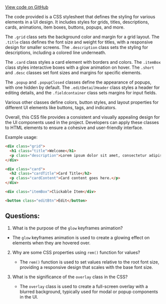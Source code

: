 [View code on GitHub](https://github.com/johan-weitner/chezmoi-ui.git/client/src/components/MainView.module.css)

The code provided is a CSS stylesheet that defines the styling for various elements in a UI design. It includes styles for grids, titles, descriptions, cards, animations, item boxes, buttons, popups, and more.

The `.grid` class sets the background color and margin for a grid layout. The `.title` class defines the font size and weight for titles, with a responsive design for smaller screens. The `.description` class sets the styling for descriptions, including a colored line underneath.

The `.card` class styles a card element with borders and colors. The `.itemBox` class styles interactive boxes with a glow animation on hover. The `.short` and `.desc` classes set font sizes and margins for specific elements.

The `.popup` and `.popupClosed` classes define the appearance of popups, with one hidden by default. The `.editDetailHeader` class styles a header for editing details, and the `.fieldcontainer` class sets margins for input fields.

Various other classes define colors, button styles, and layout properties for different UI elements like buttons, tags, and indicators.

Overall, this CSS file provides a consistent and visually appealing design for the UI components used in the project. Developers can apply these classes to HTML elements to ensure a cohesive and user-friendly interface. 

Example usage:
```html
<div class="grid">
  <h1 class="title">Welcome</h1>
  <p class="description">Lorem ipsum dolor sit amet, consectetur adipiscing elit.</p>
</div>

<div class="card">
  <h2 class="cardTitle">Card Title</h2>
  <p class="cardContent">Card content goes here.</p>
</div>

<div class="itemBox">Clickable Item</div>

<button class="editBtn">Edit</button>
```
## Questions: 
 1. What is the purpose of the `glow` keyframes animation?
   
   - The `glow` keyframes animation is used to create a glowing effect on elements when they are hovered over.

2. Why are some CSS properties using `rem()` function for values?
   
   - The `rem()` function is used to set values relative to the root font size, providing a responsive design that scales with the base font size.

3. What is the significance of the `overlay` class in the CSS?
   
   - The `overlay` class is used to create a full-screen overlay with a blurred background, typically used for modal or popup components in the UI.
